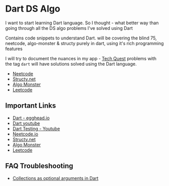 # Dart DS Algo

I want to start learning Dart language. So I thought - what better way than going through all the DS algo problems I've solved using Dart

Contains code snippets to understand Dart. will be covering the blind 75, neetcode, algo-monster & structy purely in dart, using it's rich programming features

I will try to document the nuances in my app - [Tech Quest](https://tiny.one/techquestapp) problems with the tag `dart` will have solutions solved using the Dart language.

- [Neetcode](./lib/neetcode)
- [Structy.net](./lib/structy)
- [Algo Monster](./lib/algo-monster)
- [Leetcode](./lib/leetcode)

## Important Links
- [Dart - egghead.io](https://egghead.io/courses/getting-started-with-dart-e1b1780f)
- [Dart youtube](https://www.youtube.com/watch?v=F3JuuYuOUK4)
- [Dart Testing - Youtube](https://www.youtube.com/watch?v=NYi1saTtP-0&t=64s)
- [Neetcode.io](https://neetcode.io)
- [Structy.net](https://structy.net)
- [Algo Monster](https://algo.monster/)
- [Leetcode](https://leetcode.com)

## FAQ Troubleshooting
- [Collections as optional arguments in Dart](https://stackoverflow.com/questions/69403241/flutterdart-cannot-remove-from-unmodifiable-list)
